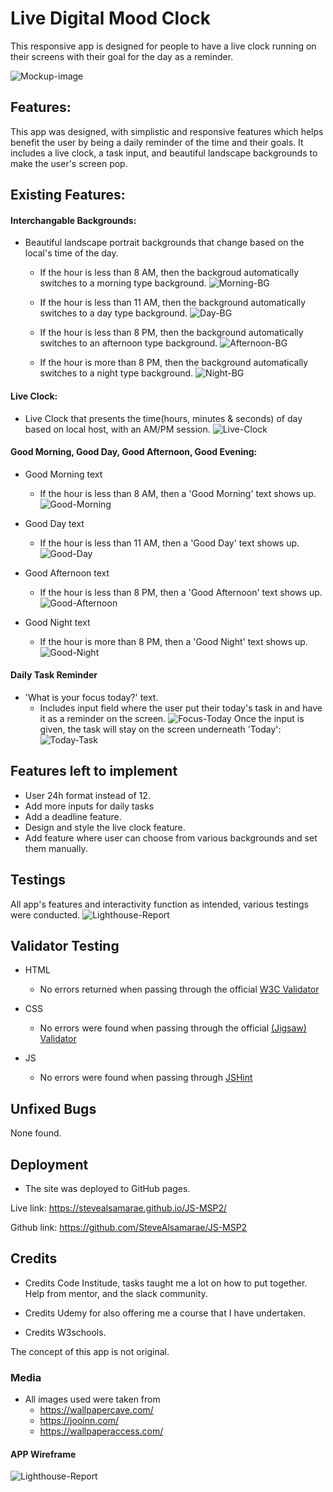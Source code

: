 # Live Digital Mood Clock
This responsive app is designed for people to have a live clock running on their screens with their
goal for the day as a reminder. 

![Mockup-image](assets/rm-images/mockup-img.png)

## Features:
This app was designed, with simplistic and responsive features which helps benefit the user by being a daily reminder of the time and their goals. 
It includes a live clock, a task input, and beautiful landscape backgrounds to make the user's screen pop.

## Existing Features:

#### Interchangable Backgrounds:
 - Beautiful landscape portrait backgrounds that change based on the local's time of the day.
 
     - If the hour is less than 8 AM, then the backgroud automatically switches to a morning type background.
     ![Morning-BG](assets/rm-images/morning-background.png)

     - If the hour is less than 11 AM, then the background automatically switches to a day type background.
     ![Day-BG](assets/rm-images/day-background.png)

     - If the hour is less than 8 PM, then the background automatically switches to an afternoon type background.
     ![Afternoon-BG](assets/rm-images/afternoon-background.png)

     - If the hour is more than 8 PM, then the background automatically switches to a night type background.
     ![Night-BG](assets/rm-images/night-background.png)

#### Live Clock:
- Live Clock that presents the time(hours, minutes & seconds) of day based on local host, with an AM/PM session.
![Live-Clock](assets/rm-images/live-clock.png)

#### Good Morning, Good Day, Good Afternoon, Good Evening:
- Good Morning text
  - If the hour is less than 8 AM, then a 'Good Morning' text shows up.
  ![Good-Morning](assets/rm-images/good-morning.png)

- Good Day text
  - If the hour is less than 11 AM, then a 'Good Day' text shows up.
  ![Good-Day](assets/rm-images/good-day.png)

- Good Afternoon text
  - If the hour is less than 8 PM, then a 'Good Afternoon' text shows up.
  ![Good-Afternoon](assets/rm-images/good-afternoon.png)

- Good Night text
  - If the hour is more than 8 PM, then a 'Good Night' text shows up.
  ![Good-Night](assets/rm-images/good-night.png)

#### Daily Task Reminder
- 'What is your focus today?' text.
  - Includes input field where the user put their today's task in and have it as a reminder on the screen.
  ![Focus-Today](assets/rm-images/focus-today.png)
Once the input is given, the task will stay on the screen underneath 'Today': 
![Today-Task](assets/rm-images/today-task.png)

## Features left to implement
   - User 24h format instead of 12.
   - Add more inputs for daily tasks
   - Add a deadline feature.
   - Design and style the live clock feature.
   - Add feature where user can choose from various backgrounds and set them manually.

## Testings

  All app's features and interactivity function as intended, various testings were conducted.
  ![Lighthouse-Report](assets/rm-images/lighthouse-report.png) 

 
## Validator Testing
- HTML
   - No errors returned when passing through the official [W3C Validator](https://validator.w3.org/nu/?doc=https%3A%2F%2Fcode-institute-org.github.io%2Flove-running-2.0%2Findex.html)

- CSS
  - No errors were found when passing through the official [(Jigsaw) Validator](https://jigsaw.w3.org/css-validator/validator?uri=https%3A%2F%2Fvalidator.w3.org%2Fnu%2F%3Fdoc%3Dhttps%253A%252F%252Fcode-institute-org.github.io%252Flove-running-2.0%252Findex.html&profile=css3svg&usermedium=all&warning=1&vextwarning=&lang=en#css)

- JS
  - No errors were found when passing through [JSHint](https://jshint.com/)

## Unfixed Bugs
None found.

## Deployment
- The site was deployed to GitHub pages.

Live link: https://stevealsamarae.github.io/JS-MSP2/

Github link: https://github.com/SteveAlsamarae/JS-MSP2

## Credits
* Credits Code Institude, tasks taught me a lot on how to put together. Help from mentor, and the slack community.

* Credits Udemy for also offering me a course that I have undertaken.

* Credits W3schools.

The concept of this app is not original.

### Media
  - All images used were taken from
    - https://wallpapercave.com/
    - https://jooinn.com/
    - https://wallpaperaccess.com/
#### APP Wireframe ####
![Lighthouse-Report](assets/rm-images/wireframe.png) 